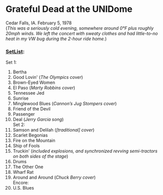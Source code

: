 # Grateful Dead at the UNIDome  
Cedar Falls, IA. February 5, 1978  
(*This was a seriously cold evening, somewhere around 0°F plus roughly 20mph winds. We left the concert with sweaty clothes and had little-to-no heat in my VW bug during the 2-hour ride home.*)  

### [SetList](https://www.setlist.fm/setlist/grateful-dead/1978/unidome-cedar-falls-ia-3d605d3.html):  

Set 1:  
1. Bertha  
1. Good Lovin'  (*The Olympics cover*)    
1. Brown-Eyed Women  
1. El Paso  (*Marty Robbins cover*)  
1. Tennessee Jed  
1. Sunrise  
1. Minglewood Blues  (*Cannon’s Jug Stompers cover*)  
1. Friend of the Devil  
1. Passenger  
1. Deal  (*Jerry Garcia song*)  
Set 2:  
1. Samson and Delilah  (*[traditional] cover*)  
1. Scarlet Begonias  
1. Fire on the Mountain  
1. Ship of Fools  
1. Truckin'  (*included explosions, and synchronized revving semi-tractors on both sides of the stage*)  
1. Drums  
1. The Other One  
1. Wharf Rat  
1. Around and Around  (*Chuck Berry cover*)  
Encore:
1. U.S. Blues 
